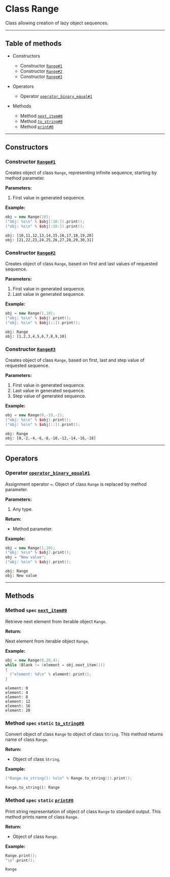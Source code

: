 # Class Range

Class allowing creation of lazy object sequences.

-----

## Table of methods

* Constructors

  * Constructor [`Range#1`](#Range%231)
  * Constructor [`Range#2`](#Range%232)
  * Constructor [`Range#3`](#Range%233)

* Operators

  * Operator [`operator_binary_equal#1`](#operator_binary_equal%231)

* Methods

  * Method [`next_item#0`](#next_item%230)
  * Method [`to_string#0`](#to_string%230)
  * Method [`print#0`](#print%230)

-----

## Constructors

<a name="Range#1" />

### Constructor [`Range#1`](https://github.com/izuzanak/uclang/blob/master/uclang/../uclang/mods/algorithms_uclm/source_files/algorithms_module.cc#L1983)

Creates object of class `Range`, representing infinite sequence, starting by method parameter.

**Parameters:**

1. First value in generated sequence.

**Example:**

```cpp
obj = new Range(10);
("obj: %s\n" % $obj[:10:]).print();
("obj: %s\n" % $obj[:10:]).print();
```
```
obj: [10,11,12,13,14,15,16,17,18,19,20]
obj: [21,22,23,24,25,26,27,28,29,30,31]
```

<a name="Range#2" />

### Constructor [`Range#2`](https://github.com/izuzanak/uclang/blob/master/uclang/../uclang/mods/algorithms_uclm/source_files/algorithms_module.cc#L2014)

Creates object of class `Range`, based on first and last values of requested
sequence.

**Parameters:**

1. First value in generated sequence.
2. Last value in generated sequence.

**Example:**

```cpp
obj = new Range(1,10);
("obj: %s\n" % $obj).print();
("obj: %s\n" % $obj[::]).print();
```
```
obj: Range
obj: [1,2,3,4,5,6,7,8,9,10]
```

<a name="Range#3" />

### Constructor [`Range#3`](https://github.com/izuzanak/uclang/blob/master/uclang/../uclang/mods/algorithms_uclm/source_files/algorithms_module.cc#L2066)

Creates object of class `Range`, based on first, last and step value
of requested sequence.

**Parameters:**

1. First value in generated sequence.
2. Last value in generated sequence.
3. Step value of generated sequence.

**Example:**

```cpp
obj = new Range(0,-19,-2);
("obj: %s\n" % $obj).print();
("obj: %s\n" % $obj[::]).print();
```
```
obj: Range
obj: [0,-2,-4,-6,-8,-10,-12,-14,-16,-18]
```

-----

## Operators

<a name="operator_binary_equal#1" />

### Operator [`operator_binary_equal#1`](https://github.com/izuzanak/uclang/blob/master/uclang/../uclang/mods/algorithms_uclm/source_files/algorithms_module.cc#L1971)

Assignment operator `=`. Object of class `Range` is replaced by method parameter.

**Parameters:**

1. Any type.

**Return:**

* Method parameter.

**Example:**

```cpp
obj = new Range(1,10);
("obj: %s\n" % $obj).print();
obj = "New value";
("obj: %s\n" % $obj).print();
```
```
obj: Range
obj: New value
```

-----

## Methods

<a name="next_item#0" />

### Method `spec` [`next_item#0`](https://github.com/izuzanak/uclang/blob/master/uclang/../uclang/mods/algorithms_uclm/source_files/algorithms_module.cc#L2114)

Retrieve next element from iterable object `Range`.

**Return:**

Next element from iterable object `Range`.

**Example:**

```cpp
obj = new Range(0,20,4);
while (Blank != (element = obj.next_item()))
{
  ("element: %d\n" % element).print();
}
```
```
element: 0
element: 4
element: 8
element: 12
element: 16
element: 20
```

<a name="to_string#0" />

### Method `spec` `static` [`to_string#0`](https://github.com/izuzanak/uclang/blob/master/uclang/../uclang/mods/algorithms_uclm/source_files/algorithms_module.cc#L2136)

Convert object of class `Range` to object of class `String`.
This method returns name of class `Range`.

**Return:**

* Object of class `String`.

**Example:**

```cpp
("Range.to_string(): %s\n" % Range.to_string()).print();
```
```
Range.to_string(): Range
```

<a name="print#0" />

### Method `spec` `static` [`print#0`](https://github.com/izuzanak/uclang/blob/master/uclang/../uclang/mods/algorithms_uclm/source_files/algorithms_module.cc#L2145)

Print string representation of object of class `Range` to standard output.
This method prints name of class `Range`.

**Return:**

* Object of class `Range`.

**Example:**

```cpp
Range.print();
"\n".print();
```
```
Range
```
